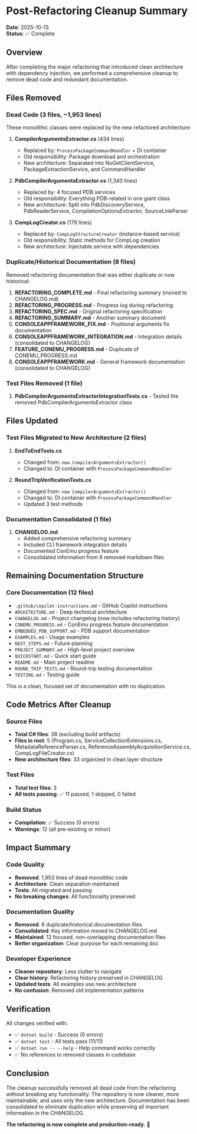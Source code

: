 # Post-Refactoring Cleanup Summary

**Date**: 2025-10-13  
**Status**: ✅ Complete

## Overview

After completing the major refactoring that introduced clean architecture with dependency injection, we performed a comprehensive cleanup to remove dead code and redundant documentation.

## Files Removed

### Dead Code (3 files, ~1,953 lines)

These monolithic classes were replaced by the new refactored architecture:

1. **CompilerArgumentsExtractor.cs** (434 lines)
   - Replaced by: `ProcessPackageCommandHandler` + DI container
   - Old responsibility: Package download and orchestration
   - New architecture: Separated into NuGetClientService, PackageExtractionService, and CommandHandler

2. **PdbCompilerArgumentsExtractor.cs** (1,340 lines)
   - Replaced by: 4 focused PDB services
   - Old responsibility: Everything PDB-related in one giant class
   - New architecture: Split into PdbDiscoveryService, PdbReaderService, CompilationOptionsExtractor, SourceLinkParser

3. **CompLogCreator.cs** (179 lines)
   - Replaced by: `CompLogStructureCreator` (instance-based service)
   - Old responsibility: Static methods for CompLog creation
   - New architecture: Injectable service with dependencies

### Duplicate/Historical Documentation (8 files)

Removed refactoring documentation that was either duplicate or now historical:

1. **REFACTORING_COMPLETE.md** - Final refactoring summary (moved to CHANGELOG.md)
2. **REFACTORING_PROGRESS.md** - Progress log during refactoring
3. **REFACTORING_SPEC.md** - Original refactoring specification
4. **REFACTORING_SUMMARY.md** - Another summary document
5. **CONSOLEAPPFRAMEWORK_FIX.md** - Positional arguments fix documentation
6. **CONSOLEAPPFRAMEWORK_INTEGRATION.md** - Integration details (consolidated to CHANGELOG)
7. **FEATURE_CONEMU_PROGRESS.md** - Duplicate of CONEMU_PROGRESS.md
8. **CONSOLEAPPFRAMEWORK.md** - General framework documentation (consolidated to CHANGELOG)

### Test Files Removed (1 file)

1. **PdbCompilerArgumentsExtractorIntegrationTests.cs** - Tested the removed PdbCompilerArgumentsExtractor class

## Files Updated

### Test Files Migrated to New Architecture (2 files)

1. **EndToEndTests.cs**
   - Changed from: `new CompilerArgumentsExtractor()`
   - Changed to: DI container with `ProcessPackageCommandHandler`

2. **RoundTripVerificationTests.cs**
   - Changed from: `new CompilerArgumentsExtractor()`
   - Changed to: DI container with `ProcessPackageCommandHandler`
   - Updated 3 test methods

### Documentation Consolidated (1 file)

1. **CHANGELOG.md**
   - Added comprehensive refactoring summary
   - Included CLI framework integration details
   - Documented ConEmu progress feature
   - Consolidated information from 8 removed markdown files

## Remaining Documentation Structure

### Core Documentation (12 files)
- `.github/copilot-instructions.md` - GitHub Copilot instructions
- `ARCHITECTURE.md` - Deep technical architecture
- `CHANGELOG.md` - Project changelog (now includes refactoring history)
- `CONEMU_PROGRESS.md` - ConEmu progress feature documentation
- `EMBEDDED_PDB_SUPPORT.md` - PDB support documentation
- `EXAMPLES.md` - Usage examples
- `NEXT_STEPS.md` - Future planning
- `PROJECT_SUMMARY.md` - High-level project overview
- `QUICKSTART.md` - Quick start guide
- `README.md` - Main project readme
- `ROUND_TRIP_TESTS.md` - Round-trip testing documentation
- `TESTING.md` - Testing guide

This is a clean, focused set of documentation with no duplication.

## Code Metrics After Cleanup

### Source Files
- **Total C# files**: 38 (excluding build artifacts)
- **Files in root**: 5 (Program.cs, ServiceCollectionExtensions.cs, MetadataReferenceParser.cs, ReferenceAssemblyAcquisitionService.cs, CompLogFileCreator.cs)
- **New architecture files**: 33 organized in clean layer structure

### Test Files
- **Total test files**: 3
- **All tests passing**: ✅ 11 passed, 1 skipped, 0 failed

### Build Status
- **Compilation**: ✅ Success (0 errors)
- **Warnings**: 12 (all pre-existing or minor)

## Impact Summary

### Code Quality
- **Removed**: 1,953 lines of dead monolithic code
- **Architecture**: Clean separation maintained
- **Tests**: All migrated and passing
- **No breaking changes**: All functionality preserved

### Documentation Quality
- **Removed**: 8 duplicate/historical documentation files
- **Consolidated**: Key information moved to CHANGELOG.md
- **Maintained**: 12 focused, non-overlapping documentation files
- **Better organization**: Clear purpose for each remaining doc

### Developer Experience
- **Cleaner repository**: Less clutter to navigate
- **Clear history**: Refactoring history preserved in CHANGELOG
- **Updated tests**: All examples use new architecture
- **No confusion**: Removed old implementation patterns

## Verification

All changes verified with:
- ✅ `dotnet build` - Success (0 errors)
- ✅ `dotnet test` - All tests pass (11/11)
- ✅ `dotnet run -- --help` - Help command works correctly
- ✅ No references to removed classes in codebase

## Conclusion

The cleanup successfully removed all dead code from the refactoring without breaking any functionality. The repository is now cleaner, more maintainable, and uses only the new architecture. Documentation has been consolidated to eliminate duplication while preserving all important information in the CHANGELOG.

**The refactoring is now complete and production-ready.** 🎉
